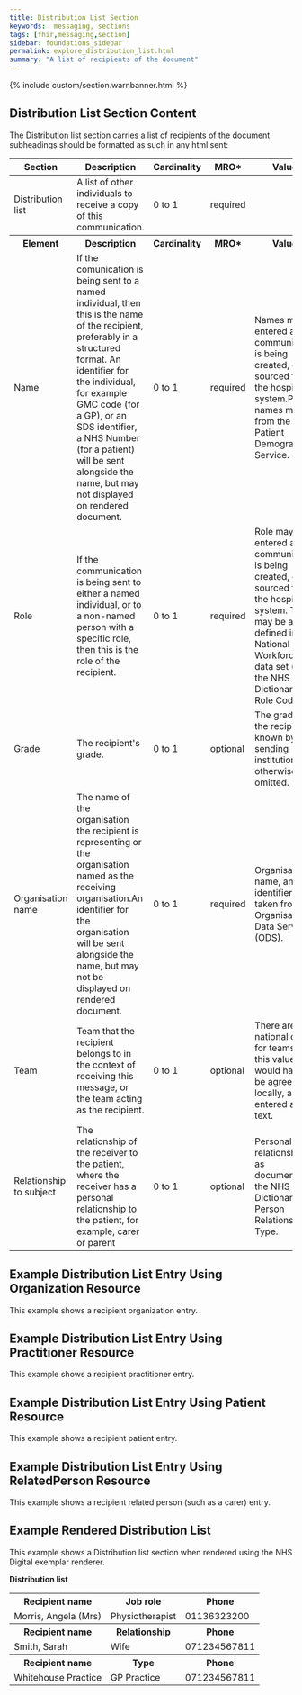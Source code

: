```yaml
---
title: Distribution List Section
keywords:  messaging, sections
tags: [fhir,messaging,section]
sidebar: foundations_sidebar
permalink: explore_distribution_list.html
summary: "A list of recipients of the document"
---
```

{% include custom/section.warnbanner.html %}


## Distribution List Section Content ##


The Distribution list section carries a list of recipients of the document subheadings should be formatted as such in any html sent:

<table style="width:100%;max-width: 100%;">
	<thead>
		<tr>
			<th width="18%">Section</th>
			<th width="30%">Description</th>
			<th width="11%">Cardinality</th>
			<th width="11%">MRO*</th>
			<th width="30%">Values</th>
		</tr>
	</thead>
	<tbody>
		<tr>
			<td>Distribution list</td>
			<td>A list of other individuals to receive a copy of this communication.</td>
			<td>0 to 1</td>
			<td>required</td>
			<td>&nbsp;</td>
		</tr>
		<tr>
			<th>Element</th>
			<th>Description</th>
			<th>Cardinality</th>
			<th>MRO*</th>
			<th>Values</th>
		</tr>
		<tr>
			<td>Name</td>
			<td>If the comunication is being sent to a named individual, then this is the name of the recipient, preferably in a structured format. An identifier for the individual, for example GMC code (for a GP), or an SDS identifier, a NHS Number (for a patient) will be sent alongside the name, but may not displayed on rendered document.</td>
			<td>0 to 1</td>
			<td>required</td>
			<td>Names may be entered as the communication is being created, or sourced from the hospital system.Patient names may be from the Patient Demographic Service.</td>
		</tr>
		<tr>
			<td>Role</td>
			<td>If the communication is being sent to either a named individual, or to a non-named person with a specific role, then this is the role of the recipient.</td>
			<td>0 to 1</td>
			<td>required</td>
			<td>Role may be entered as the communication is being created, or sourced from the hospital system. This may be a role defined in the National Workforce data set (see the NHS Data Dictionary Job Role Code).</td>
		</tr>
		<tr>
			<td>Grade</td>
			<td>The recipient's grade.</td>
			<td>0 to 1</td>
			<td>optional</td>
			<td>The grade of the recipient, if known by the sending institution, otherwise omitted.</td>
		</tr>
		<tr>
			<td>Organisation name</td>
			<td>The name of the organisation the recipient is representing or the organisation named as the receiving organisation.An identifier for the organisation will be sent alongside the name, but may not be displayed on rendered document.</td>
			<td>0 to 1</td>
			<td>required</td>
			<td>Organisation name, and identifier, taken from the Organisation Data Service (ODS).</td>
		</tr>
		<tr>
			<td>Team</td>
			<td>Team that the recipient belongs to in the context of receiving this message, or the team acting as the recipient.</td>
			<td>0 to 1</td>
			<td>optional</td>
			<td>There are no national codes for teams, so this value would have to be agreed locally, and entered as free text.</td>
		</tr>
		<tr>
			<td>Relationship to subject</td>
			<td>The relationship of the receiver to the patient, where the receiver has a personal relationship to the patient, for example, carer or parent</td>
			<td>0 to 1</td>
			<td>optional</td>
			<td>Personal relationships as documented in the NHS Data Dictionary Person Relationship Type.</td>
		</tr>
	</tbody>
</table>

## Example Distribution List Entry Using Organization Resource ##

This example shows a recipient organization entry.

<script src="https://gist.github.com/IOPS-DEV/f5c1fab997a9d0ef2a586e73728ac2a7.js"></script>


## Example Distribution List Entry Using Practitioner Resource ##

This example shows a recipient practitioner entry.

<script src="https://gist.github.com/IOPS-DEV/dd3378a4b7b62deaa48117449efbd7b8.js"></script>


## Example Distribution List Entry Using Patient Resource ##

This example shows a recipient patient entry.

<script src="https://gist.github.com/IOPS-DEV/af79cf398178936f11f5eb5c5d45c13c.js"></script>

## Example Distribution List Entry Using RelatedPerson Resource ##

This example shows a recipient related person (such as a carer) entry.

<script src="https://gist.github.com/IOPS-DEV/0b8035163391ff6a5de011412c079338.js"></script>

## Example Rendered Distribution List ##

This example shows a Distribution list section when rendered using the NHS Digital exemplar renderer.


**Distribution list**
		
<table width="100%">
<tr>
<th>Recipient name</th>
<th>Job role</th>
<th>Phone</th>
<tr>
<tr>
<td>Morris, Angela (Mrs)</td>
<td>Physiotherapist</td>
<td>01136323200</td>
<tr>
<tr>
<th>Recipient name</th>
<th>Relationship</th>
<th>Phone</th>
<tr>
<tr>
<td>Smith, Sarah</td>
<td>Wife</td>
<td>071234567811</td>
<tr>		
<tr>
<th>Recipient name</th>
<th>Type</th>
<th>Phone</th>
<tr>
<tr>
<td>Whitehouse Practice</td>
<td>GP Practice</td>
<td>071234567811</td>
<tr>
			


		
